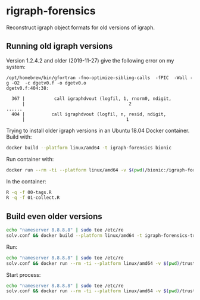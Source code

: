 # rigraph-forensics

Reconstruct igraph object formats for old versions of igraph.

## Running old igraph versions

Version 1.2.4.2 and older (2019-11-27) give the following error on my system:

```
/opt/homebrew/bin/gfortran -fno-optimize-sibling-calls  -fPIC  -Wall -g -O2  -c dgetv0.f -o dgetv0.o
dgetv0.f:404:38:

  367 |           call igraphdvout (logfil, 1, rnorm0, ndigit,
      |                                       2
......
  404 |          call igraphdvout (logfil, n, resid, ndigit,
      |                                      1
```

Trying to install older igraph versions in an Ubuntu 18.04 Docker container.
Build with:

```sh
docker build --platform linux/amd64 -t igraph-forensics bionic
```

Run container with:

```sh
docker run --rm -ti --platform linux/amd64 -v $(pwd)/bionic:/igraph-forensics igraph-forensics
```

In the container:

```sh
R -q -f 00-tags.R
R -q -f 01-collect.R
```

## Build even older versions

```sh
echo "nameserver 8.8.8.8" | sudo tee /etc/re
solv.conf && docker build --platform linux/amd64 -t igraph-forensics-trusty trusty
```

Run:

```sh
echo "nameserver 8.8.8.8" | sudo tee /etc/re
solv.conf && docker run --rm -ti --platform linux/amd64 -v $(pwd)/trusty:/igraph-forensics igraph-forensics-trusty
```

Start process:

```sh
echo "nameserver 8.8.8.8" | sudo tee /etc/re
solv.conf && docker run --rm -ti --platform linux/amd64 -v $(pwd)/trusty:/igraph-forensics igraph-forensics-trusty R -q -f 01-collect.R
```
